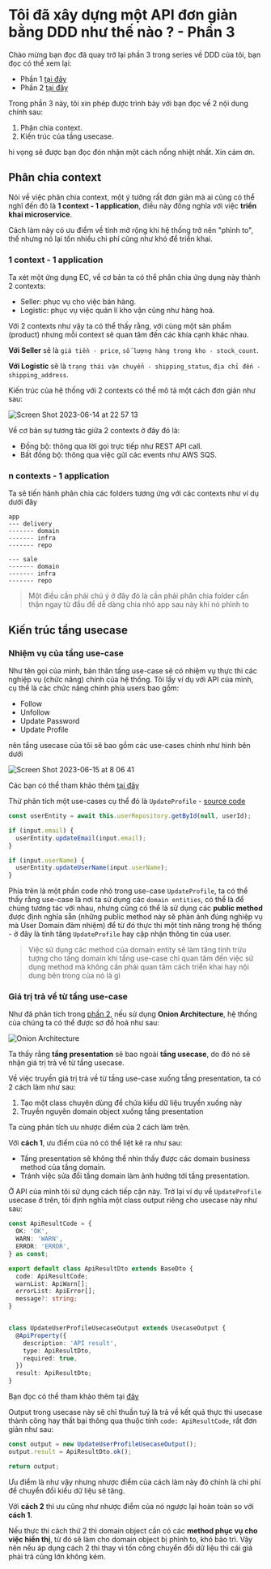 # Tôi đã xây dựng một API đơn giản bằng DDD như thế nào ? - Phần 3

Chào mừng bạn đọc đã quay trở lại phần 3 trong series về DDD của tôi, bạn đọc có thể xem lại:

- Phần 1 [tại đây](link)
- Phần 2 [tại đây](link)

Trong phần 3 này, tôi xin phép được trình bày với bạn đọc về 2 nội dung chính sau:

1. Phân chia context.
2. Kiến trúc của tầng usecase.

hi vọng sẽ được bạn đọc đón nhận một cách nồng nhiệt nhất. Xin cảm ơn.

## Phân chia context

Nói về việc phân chia context, một ý tưởng rất đơn giản mà ai cũng có thể nghĩ đến đó là **1 context - 1 application**, điều này đồng nghĩa với việc **triển khai microservice**.

Cách làm này có ưu điểm về tính mở rộng khi hệ thống trở nên "phình to", thế nhưng nó lại tốn nhiều chi phí cũng như khó để triển khai.

### 1 context - 1 application

Ta xét một ứng dụng EC, về cơ bản ta có thể phân chia ứng dụng này thành 2 contexts:

- Seller: phục vụ cho việc bán hàng.
- Logistic: phục vụ việc quản lí kho vận cũng như hàng hoá.

Với 2 contexts như vậy ta có thể thấy rằng, với cùng một sản phẩm (product) nhưng mỗi context sẽ quan tâm đến các khía cạnh khác nhau.

**Với Seller** sẽ là `giá tiền - price`, `số lượng hàng trong kho - stock_count`.

**Với Logistic** sẽ là `trạng thái vận chuyển - shipping_status`, `địa chỉ đến - shipping_address`.

Kiến trúc của hệ thống với 2 contexts có thể mô tả một cách đơn giản như sau:

![Screen Shot 2023-06-14 at 22 57 13](https://github.com/tuananhhedspibk/NewAnigram-BE-DDD-Public/assets/15076665/421a2dd7-0945-4326-8035-3da55f70b020)

Về cơ bản sự tương tác giữa 2 contexts ở đây đó là:

- Đồng bộ: thông qua lời gọi trực tiếp như REST API call.
- Bất đồng bộ: thông qua việc gửi các events như AWS SQS.

### n contexts - 1 application

Ta sẽ tiến hành phân chia các folders tương ứng với các contexts như ví dụ dưới đây

```text
app
--- delivery
------- domain
------- infra
------- repo

--- sale
------- domain
------- infra
------- repo
```

> Một điều cần phải chú ý ở đây đó là cần phải phân chia folder cẩn thận ngay từ đầu để dễ dàng chia nhỏ app sau này khi nó phình to

## Kiến trúc tầng usecase

### Nhiệm vụ của tầng use-case

Như tên gọi của mình, bản thân tầng use-case sẽ có nhiệm vụ thực thi các nghiệp vụ (chức năng) chính của hệ thống. Tôi lấy ví dụ với API của mình, cụ thể là các chức năng chính phía users bao gồm:

- Follow
- Unfollow
- Update Password
- Update Profile

nên tầng usecase của tôi sẽ bao gồm các use-cases chính như hình bên dưới

![Screen Shot 2023-06-15 at 8 06 41](https://github.com/tuananhhedspibk/NewAnigram-BE-DDD-Public/assets/15076665/5d23581f-5b01-442a-9861-37e5d1885b43)

Các bạn có thể tham khảo thêm [tại đây](https://github.com/tuananhhedspibk/NewAnigram-BE-DDD-Public/tree/main/src/usecase/user)

Thử phân tích một use-cases cụ thể đó là `UpdateProfile` - [source code](https://github.com/tuananhhedspibk/NewAnigram-BE-DDD-Public/blob/main/src/usecase/user/update-profile/index.ts)

```ts
const userEntity = await this.userRepository.getById(null, userId);

if (input.email) {
  userEntity.updateEmail(input.email);
}

if (input.userName) {
  userEntity.updateUserName(input.userName);
}
```

Phía trên là một phần code nhỏ trong use-case `UpdateProfile`, ta có thể thấy rằng use-case là nơi ta sử dụng các `domain entities`, có thể là để chúng tương tác với nhau, nhưng cũng có thể là sử dụng các **public method** được định nghĩa sẵn (những public method này sẽ phản ánh đúng nghiệp vụ mà User Domain đảm nhiệm) để từ đó thực thi một tính năng trong hệ thống - ở đây là tính tăng `UpdateProfile` hay cập nhận thông tin của user.

> Việc sử dụng các method của domain entity sẽ làm tăng tính trừu tượng cho tầng domain khi tầng use-case chỉ quan tâm đến việc sử dụng method mà không cần phải quan tâm cách triển khai hay nội dung bên trong của nó là gì

### Giá trị trả về từ tầng use-case

Như đã phân tích trong [phần 2](link), nếu sử dụng **Onion Architecture**, hệ thống của chúng ta có thể được sơ đồ hoá như sau:

![Onion Architecture](https://github.com/tuananhhedspibk/DDD-Modeling/assets/15076665/abeae8ed-5be8-4acb-8efc-ef4341d76260)

Ta thấy rằng **tầng presentation** sẽ bao ngoài **tầng usecase**, do đó nó sẽ nhận giá trị trả về từ tầng usecase.

Về việc truyền giá trị trả về từ tầng use-case xuống tầng presentation, ta có 2 cách làm như sau:

1. Tạo một class chuyên dùng để chứa kiểu dữ liệu truyền xuống này
2. Truyền nguyên domain object xuống tầng presentation

Ta cùng phân tích ưu nhược điểm của 2 cách làm trên.

Với **cách 1**, ưu điểm của nó có thể liệt kê ra như sau:

- Tầng presentation sẽ không thể nhìn thấy được các domain business method của tầng domain.
- Tránh việc sửa đổi tầng domain làm ảnh hưởng tới tầng presentation.

Ở API của mình tôi sử dụng cách tiếp cận này. Trở lại ví dụ về `UpdateProfile` usecase ở trên, tôi định nghĩa một class output riêng cho usecase này như sau:

```ts
const ApiResultCode = {
  OK: 'OK',
  WARN: 'WARN',
  ERROR: 'ERROR',
} as const;

export default class ApiResultDto extends BaseDto {
  code: ApiResultCode;
  warnList: ApiWarn[];
  errorList: ApiError[];
  message?: string;
}


class UpdateUserProfileUsecaseOutput extends UsecaseOutput {
  @ApiProperty({
    description: 'API result',
    type: ApiResultDto,
    required: true,
  })
  result: ApiResultDto;
}
```

Bạn đọc có thể tham khảo thêm tại [đây](https://github.com/tuananhhedspibk/NewAnigram-BE-DDD-Public/blob/main/src/usecase/user/update-profile/index.ts#L68)

Output trong usecase này sẽ chỉ thuần tuý là trả về kết quả thực thi usecase thành công hay thất bại thông qua thuộc tính `code: ApiResultCode`, rất đơn giản như sau:

```ts
const output = new UpdateUserProfileUsecaseOutput();
output.result = ApiResultDto.ok();

return output;
```

Ưu điểm là như vậy nhưng nhược điểm của cách làm này đó chính là chi phí để chuyển đổi kiểu dữ liệu sẽ tăng.

Với **cách 2** thì ưu cũng như nhược điểm của nó ngược lại hoàn toàn so với **cách 1**.

Nếu thực thi cách thứ 2 thì domain object cần có các **method phục vụ cho việc hiển thị**, từ đó sẽ làm cho domain object bị phình to, khó bảo trì. Vậy nên nếu áp dụng cách 2 thì thay vì tốn công chuyển đổi dữ liệu thì cái giá phải trả cũng lớn không kém.
